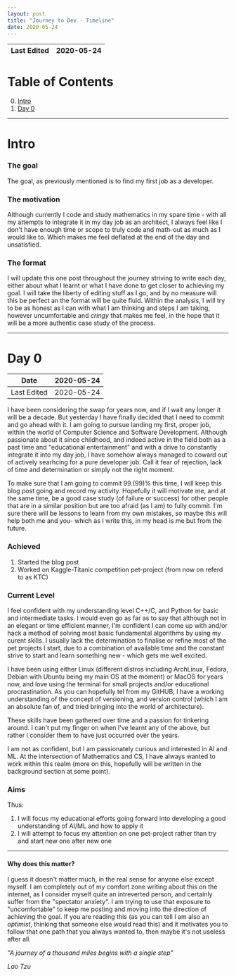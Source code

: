 ```yaml
---
layout: post
title: "Journey to Dev - Timeline"
date: 2020-05-24 
---
```


| Last Edited | 2020-05-24 |
|-------------|------------|

# Table of Contents
0. [Intro](#Intro)
1. [Day 0](#Day0)
----
# Intro

### The goal
The goal, as previously mentioned is to find my first job as a developer. 

### The motivation
Although currently I code and study mathematics in my spare time - with all my attempts to integrate it in my day job as an architect, I always feel like I don't have enough time or scope to truly code and math-out as much as I would like to. Which makes me feel deflated at the end of the day and unsatisfied.

### The format
I will update this one post throughout the journey striving to write each day, either about what I learnt or what I have done to get closer to achieving my goal. I will take the liberty of editing stuff as I go, and by no measure will this be perfect an the format will be quite fluid. Within the analysis, I will try to be as honest as I can with what I  am thinking and steps I am taking, however uncumfortable and *cringy* that makes me feel, in the hope that it will be a more authentic case study of the process.

---

# Day 0 
| Date        | 2020-05-24 |
|-------------|------------|
| Last Edited | 2020-05-24 |

I have been considering the swap for years now, and if I wait any longer it will be a decade. But yesterday I have finally decided that I need to commit and go ahead with it. I am going to pursue landing my first, proper job, within the world of Computer Science and Software Development. Although passionate about it since childhood, and indeed active in the field both as a past time and "educational entertainment" and with a drive to constantly integrate it into my day job, I have somehow always managed to coward out of actively searhcing for a pure developer job. Call it fear of rejection, lack of time and determination or simply not the right moment.

To make sure that I am going to commit 99.(99)% this time, I will keep this blog post going and record my activity. Hopefully it will motivate me, and at the same time, be a good case study (of failure or success) for other people that are in a similar position but are too afraid (as I am) to fully commit. I'm sure there will be lessons to learn from my own mistakes, so maybe this will help both me and you- which as I write this, in my head is me but from the future. 

### Achieved
1. Started the blog post
2. Worked on Kaggle-Titanic competition pet-project (from now on referd to as KTC)

### Current Level
I feel confident with my understanding level C++/C, and Python for basic and intermediate tasks. I would even go as far as to say that although not in an elegant or time efficient manner, I'm confident I can come up with and/or hack a method of solving most basic fundamental algorithms by using my curent skills. I usually lack the determination to finalise or refine most of the pet projects I start, due to a combination of available time and the constant strive to start and learn something new - which gets me well excited. 

I have been using either Linux (different distros including ArchLinux, Fedora, Debian with Ubuntu being my main OS at the moment) or MacOS for years now, and love using the terminal for small projects and/or educational procrastination. As you can hopefully tel from my GitHUB, I have a working understanding of the concept of versioning, and version control (which I am an absolute fan of, and tried bringing into the world of architecture). 

These skills have been gathered over time and a passion for tinkering around. I can't put my finger on when I've learnt any of the above, but rather I consider them to have just occurred over the years.

I am not as confident, but I am passionately curious and interested in AI and ML. At the intersection of Mathematics and CS, I have always wanted to work within this realm (more on this, hopefully will be written in the background section at some point). 

### Aims
Thus:
1. I will focus my educational efforts going forward into developing a good understanding of AI/ML and how to apply it
2. I will attempt to focus my attention on one pet-project rather than try and start new one after new one

---

#### Why does this matter?
I guess it doesn't matter much, in the real sense for anyone else except myself. I am completely out of my comfort zone writing about this on the internet, as I consider myself quite an intreverted person, and certainly suffer from the "spectator anxiety". I am trying to use that exposure to "uncomfortable" to keep me posting and moving into the direction of achieving the goal. If you are reading this (as you can tell I am also an *optimist*, thinking that someone else would read this) and it motivates you to follow that one path that you always wanted to, then maybe it's not useless after all. 

*"A journey of a thousand miles begins with a single step"*

*Lao Tzu*
